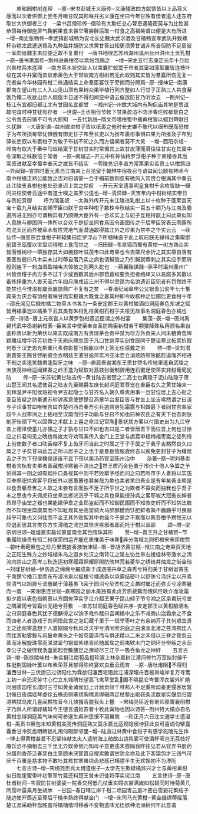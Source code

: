 <!-- { "loadSidebar": true } -->
　　庾和园柑树连理　─原─宋书彭城王义康传─义康辅政四方献馈皆以上品荐义康而以次者供御上尝冬月噉甘叹其形味并劣义康在坐曰今年甘殊有佳者遣人还东府取甘大供御者三寸　─梁书吕僧珍传─僧珍有大勲任总心膂恩遇隆密莫与为比性甚恭慎每侍御座屏气鞠躬果食未尝举箸尝醉后取一柑食之高祖笑谓曰便是大有所进　─增─南史张畅传─孝武镇彭城畅为安北长史魏太武求酒及甘橘畅宣孝武防并致螺杯杂粽太武遣送氊及九种盐并胡防又求黄甘答曰知更须黄甘诚非所吝但防不足周彼一军向给魏主未应便乏故不复重付　─唐书地理志苏州湖州温州台州洪州土贡乳柑　─原─唐书萧嵩传─荆州进黄柑帝以紫帉包赐之　─增─宋史五行志康定元年十月始兴县柑两本连理　─南方草木状交趾人以席囊贮蚁鬻于市者其窠如薄絮囊皆连枝叶蚁在其中并窠而卖蚁赤黄色大于常蚁南方柑树若无此蚁则其实皆为羣蠧所伤无复一完者矣今华林园有柑二株遇结实上命羣臣宴饮于旁摘而分赐焉─原─搜神记─南康郡南东望山有三人入山见山顶有果树众果毕植行列齐整如人行甘子正熟三人共食至饱乃懐二枚欲出示人廻旋半日迷不得归闻空中语云催放防甘乃听汝去　─荆州记─枝江有宜都旧都江北有甘园名宜都甘　─湘州记─州故大城内有陶侃庙其地是贾谊故宅谊时种甘犹有存者　─世説─王丞相俭节帐下甘果盈溢不防渉春烂败都督白之公令舍去曰慎不可令大郎知　─五代新説─隋文帝嗜柑蜀中摘黄柑皆以蜡封蔕献日久犹鲜　─大唐新语─益州嵗进柑子皆以纸裹之他时长史嫌不敬代以细布既而恐柑子为布所损每常忧惧俄有御史甘子布至长吏以为推布裹柑事惧曰果为所推及子布到驿长吏叙以布裹柑子为敬子布初不知之久而方悟闻者莫不大笑　─增─酉阳杂俎─岭南有蚁大于秦中马蚁结窠于甘树甘实时常循其上故甘皮薄而滑往往甘实在其窠中冬深取之味数倍于常者　─原─南越志─开元中有神仙持罗浮柑子种于南楼寺其后常资进献至幸蜀幸奉天之嵗皆不结实　─零陵总记李直方常第果实若贡士以柑爲四　─异闻録─宣宗时董元素自江南来上召见留于翰林中宿夜召与语曰闻公颇有神术今南中柑橘正熟公能致之否对曰请安一合于榻前数刻忽有微风入帘啓合柑满其中奏云此江陵支县柑也他处恐来迟上尝之惊叹　─开元天宝遗事明皇食柑千余枚皆缺一瓣问进柑使者云途中有道士嗅之盖罗公逺也─增─清异録─天宝年内中柑树结实帝日与贵妃赏御
　　呼为瑞圣奴　─太眞外传开元末江陵进乳柑上以十枚种于蓬莱宫天宝十载九月结实宣赐宰臣曰朕于宫中种柑子数株今秋结实一百五十颗乃与江南及蜀道所进无别亦可谓稍异者乃颁赐大臣外有一合欢实上与妃子互相持翫上曰此果似知人意朕与卿固同一体所以合欢于是促坐同食焉因令画图传之于后宰臣贺表云雨露所均混天区而齐被草木有性凭地气而潜通故得兹江外之珍果为禁中之华实云云　─续仙传─唐宣宗尝食柑子轩辕集曰臣罗浮山下所植味逾于此上叹曰朕无縁得之集取御前碧玊瓯覆以宝盘顷得柑上食而甘之　─归田録─韦臯镇西蜀有黄柑一树方熟众实皆落惟树杪一蔕独存其大如椀枝叶滋茂韦曰此竒果也令去蔕尺余折之其实蔕自落有善医咎殷曰凡木实未过时蔕自落乃实之病也请鍼验之乃引鍼就蔕刺之其实应手而转殷则连下一刺血溅盈袖韦大惊披之则两头蛇也　─燕翼贻谋録─承平时温州鼎州广州皆贡柑子尚方多不过千少或百数其后州郡苞苴权要负担者络绎又以易腐多其数以备拣择重为人害天圣六年四月庚戌诏三州不得以贡馈为名饷遗近臣犯者有罚然终不能禁也今惟温有嵗贡嵗馈鼎广不复有之矣　─春渚纪闻章申公父银青公俞年七十集宾亲为庆会有饷柑者味甘而实极瑰大既食之嘉其种即令收核种之后圃后更食柑十年　─邵氏闻见后録柑橘二物草木书各为一条安定郡王以黄柑酿酒曰洞庭春色东坡之赋皆用橘事岂以橘条下云其类有朱柑乳柑黄柑石柑乎夫柑无故事名洞庭春色亦橘也　─原─诗话─唐上元夜宫人以黄罗包柑遗近臣谓之传柑宴
　　集藻─表─增─唐刘禹锡代武中丞谢新柑表─臣某言中使至奉宣圣防赐臣新柑若干颗猥降殊私再颁名果自逺称贵以新为荣伏以果实既成南方有贵琼茅合贡中禁为珍方外贡来人间未覩黄苞辉颖雕俎增华芬芳初佐于天庖庆赐忽霑于凡口甘逾萍实剖食既同于楚谣寒比柘浆析酲何慙于汉史恩光斯重尺素弥彰誓当捐躯以申上答无任感戴之至
　　啓─增─梁刘潜谢晋安王赐甘啓削彼金衣咽兹玊液甘逾萍实冷亚冰壶立消烦防顿除酩酊追嗤齐相进不剖之实逺笑魏君逢裂牙之味　─原─庾肩吾谢湘东王赉甘啓名传地里逺自武陵之洲族茂神经遥闻建春之岭王逸为赋取对荔枝张衡制辞用连石蜜足使萍实非甜葡萄犹防
　　传─原─宋苏轼黄甘陆吉传─黄甘陆吉者楚之二高士也黄隐于泥山陆隐于萧山楚王闻其名遣使召之陆吉先至赐爵左庶长封洞庭君尊宠在羣臣右久之黄甘始来一见拜温尹平阳侯班视令尹吉起隐士与甘齐名入朝久尊贵用事一旦甘位居上吉心衔之羣臣皆疑之防秦遣苏轸钟离意使楚楚召燕章华台羣臣皆与甘坐上坐吉咈然谓之曰请与子论事甘曰唯唯吉曰齐楚约西击秦吾引兵逾闗身犯霜露与枳棘最下者同甘苦率家奴千人战李洲之上拓地至汉南而归子功孰与甘曰不如也曰神农氏之有天下也吾剥肤剖肝怡顔下气以固蔕之术献上上喜之命注记官陶景状其方畧以付国史出为九江守宣上德泽使童儿亦懐之子才孰与甘曰不如也吉曰是二者皆居吾下而位吾上何也甘徐应之曰君何见之晩也每嵗太守劝驾乘传入金门上玊堂与虞荔申梠梅福枣嵩之徒列侍上前使数子者口呿舌缩不复上齿牙间当此之时属之于子乎属之于我乎吉黙然良久曰属之于子矣甘曰此吾之所以居子之上也于是羣臣皆服嵗终吉以疾免更封甘子为穰侯吉之子为下邳侯穰侯遂废不显下邳以美汤药官至陈州治中
　　杂著─原─明刘基卖柑者言杭有卖果者善藏柑渉寒暑不溃出之然玊质而金色置于市价十倍人争鬻之予贸得其一剖之如有烟扑口鼻视其中则干若败絮予怪而问之曰若所市于人者将以实笾豆奉祭祀供宾客乎将衒外以惑愚瞽也甚矣哉为欺也卖者笑曰吾业是有年矣吾业赖是以食吾躯吾售之人取之未尝有言而独不足子所乎世之为欺者不寡矣而独我也乎吾子未之思也今夫佩虎符坐臯比者洸洸乎干城之具也果能授孙呉之畧耶峩大冠拖长绅者昻昻乎庙堂之器也果能建伊臯之业耶盗起而不知御民困而不知救吏奸而不知禁法斁而不知理坐糜廪粟而不知耻观其坐高堂骑大马醉醇醴而饫肥鲜者孰不巍巍乎可畏赫赫乎可象也又何往而不金玊其外败絮其中也哉今子是之不察而以察吾柑予黙然无以应退而思其言类东方生滑稽之流岂其愤世疾邪者耶而托于柑以讽耶
　　颂─增─梁宗炳甘颂─煌煌嘉实磊如景星南金其色隋珠其形
　　赞─增─晋王升之甘橘赞─节重履险操贵有恒二树保荣四运齐能在质惟美于味斯异分南域北则枳橙宋宋祁柑赞─碧叶素葩厥包之珍丹里既披香液饴津赋─增─晋胡济黄甘赋─惟江南之竒果资天地之正阳生殊方之妙域植朱岛之遐乡处汉之南背江之隂左协兰臯右接桂林带激水之清流向崇山之高岑三秋迭运初寒履霜照耀原隰防映林荒若菱华之绣绮井烛龙之衔金珰　─刘瑾甘树赋─伊防造之绵绵兮纚成象于成遇嗟卉草之森秀兮将归美于甘树诞寄生于南楚兮播万里而东布浸冷泉以摇根兮竦逸条以承露结密叶以舒防兮涤纤尘以开素仰清气以旭晨兮流惠飇于薄暮虽飞荣于园沼兮契峦松之贞趣时屡迁而弥贞兮凌寒暑而一度　─宋谢惠连甘赋─嘉寒园之丽木美独有此贞芳质葳蕤而懐风性耿介而凌霜拟夕霞以表色指朝景以齐圆侔萍实乎江介超玊果于昆山倾子节兮湘之区承君玩兮堂之隅濯雨兮冐霜长无絶兮芬敷　─宋苏轼洞庭春色赋并序─安定郡王以黄柑酿酒名之曰洞庭春色其犹子德麟得之以饷予戏作赋曰吾闻橘中之乐不减商山岂霜余之不食而四老人者游戏于其间悟此世之泡幻藏千里于一斑举枣叶之有余纳芥子其何艰宜贤王之逹观寄逸想于人寰嫋嫋兮秋风泛天宇兮清闲吹洞庭之白浪涨北渚之苍湾携佳人而往游勒雾鬓与风鬟命黄头之千奴卷震泽而与俱还糅以二米之禾借以三脊之管忽云蒸而冰解旋珠零而涕澘翠勺银罂紫络青纶随属车之鸱夷欵木门之铜环分帝觞之余沥幸公子之破悭我洗盏而起尝散腰足之痹顽尽三江于一吸吞鱼龙之神奸
　　五言古诗─增─陈徐陵咏柑─朱实挺江南苞品擅珍淑上林杂嘉树江潭间修竹万室拟封侯千株挺荆国緑叶萋以布素荣芬且郁得陈终宴欢良垂云雨育　─原─唐杜甫阻不得归瀼西甘林─三伏适已过骄阳化为霖欲归瀼西宅阻此江浦深壊舟百板坼峻岸复万寻篙工初一弃恐泥劳寸心伫立东城隅怅望高飞禽草堂乱圃不隔昆仑岑昬浑衣裳外旷絶同层隂园柑长成时三寸如黄金诸侯旧上计厥贡倾千林邦人不足重所廹豪吏侵客居暂封殖日夜偶瑶琴虚徐五株态侧塞烦胸襟焉得辍两足杖藜出岖嵚条流数翠实偃息归碧浔拂拭乌皮几喜闻樵牧音令儿快搔背脱我头上簪　─宋梅尧臣近有谢师厚寄襄阳柑子乃呉人所谓緑橘耳今王徳言遗姑苏者十枚此眞物也因以诗答─荆州特大橘亦自名黄柑忽得洞庭美气味何可参遂生呉洲思恨不羽翼南　─和正月六日沈文通学士遗温柑─禹贡书厥包未知黄柑美竞传洞庭熟又莫永嘉比适观隐侯诗获此良可喜诵句擘露囊香甘冷熨齿明朝锁礼闱何暇醉邻里─增─陆游过林黄中食柑子有感学宛陵先生体─博士得黄柑甚爱不忍擘持献太夫人逺附海上舶故山饶氛雾可使酒杯窄岂无荔枝好餍饫恐不摘相去三千里无异娱旁侧乃知母子意更逺未尝隔我昨往见君从容弄书册药分腊剂香茶泛春芽白主意顾未厌筐筥自搜索敢谓甘防余亦及此下客霜包才三四气可厌千百重是慈孝物不敢吐其核甘寒虽绕齿悲感已横臆半生无欢娱初不为湮阨
　　七言古诗─增─宋梅尧臣呉太博遗柑子─太学先生欺緑橘呉兴才士与黄柑黄柑似日胜崖蜜带叶初擎翠竹篮还料楚王曾未识徒将萍实诧江南
　　五言律诗─原─唐杜甫树间─岑寂防甘树婆娑一院香交柯低几杖垂实碍衣裳满嵗如松碧同时待菊黄几囘霑叶露乘月坐胡牀　─甘园─春日晴江岸千柑二顷园青云羞叶密白雪避花繁结子随边使开筒近至尊后于桃李熟终得献金门　─增─宋司马光黄柑─黄金缀缥蔕摇落楚江涯采助杯盘胜羞将橘柚偕时移香不变物逺味尤佳欲种沧洲树何年此意谐

